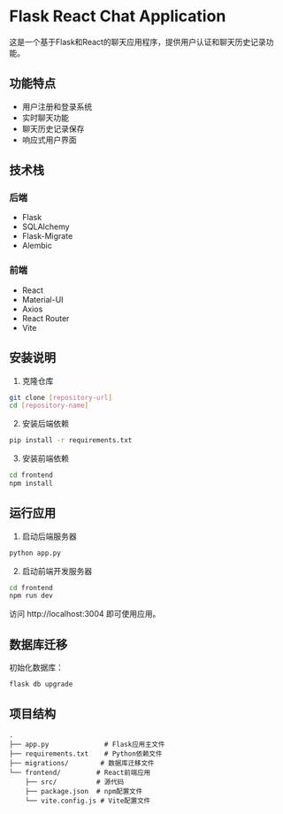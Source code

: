 # Flask React Chat Application

这是一个基于Flask和React的聊天应用程序，提供用户认证和聊天历史记录功能。

## 功能特点

- 用户注册和登录系统
- 实时聊天功能
- 聊天历史记录保存
- 响应式用户界面

## 技术栈

### 后端
- Flask
- SQLAlchemy
- Flask-Migrate
- Alembic

### 前端
- React
- Material-UI
- Axios
- React Router
- Vite

## 安装说明

1. 克隆仓库
```bash
git clone [repository-url]
cd [repository-name]
```

2. 安装后端依赖
```bash
pip install -r requirements.txt
```

3. 安装前端依赖
```bash
cd frontend
npm install
```

## 运行应用

1. 启动后端服务器
```bash
python app.py
```

2. 启动前端开发服务器
```bash
cd frontend
npm run dev
```

访问 http://localhost:3004 即可使用应用。

## 数据库迁移

初始化数据库：
```bash
flask db upgrade
```

## 项目结构

```
.
├── app.py              # Flask应用主文件
├── requirements.txt    # Python依赖文件
├── migrations/        # 数据库迁移文件
└── frontend/         # React前端应用
    ├── src/          # 源代码
    ├── package.json  # npm配置文件
    └── vite.config.js # Vite配置文件
```